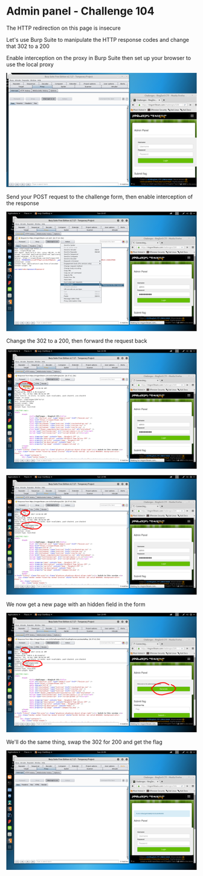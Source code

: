 # Admin panel - Challenge 104

The HTTP redirection on this page is insecure

Let's use Burp Suite to manipulate the HTTP response codes and change that 302 to a 200

Enable interception on the proxy in Burp Suite then set up your browser to use the local proxy

![burp1](burp1.png)

Send your POST request to the challenge form, then enable interception of the response

![burp2](burp2.png)

Change the 302 to a 200, then forward the request back

![burp3](burp3.png)

![burp4](burp4.png)

We now get a new page with an hidden field in the form

![burp5](burp5.png)

We'll do the same thing, swap the 302 for 200 and get the flag

![flag](flag.png)
